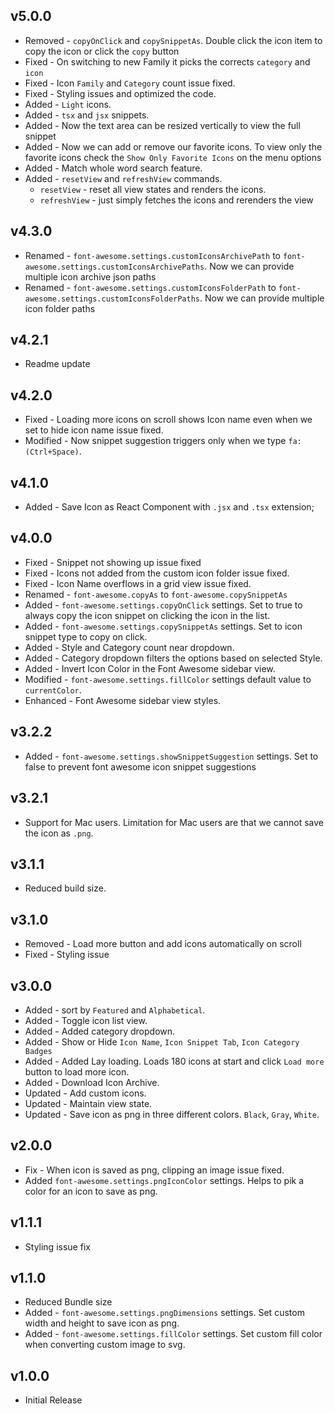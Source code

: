 ## v5.0.0

- Removed - `copyOnClick` and `copySnippetAs`. Double click the icon item to copy the icon or click the `copy` button
- Fixed - On switching to new Family it picks the corrects `category` and `icon`
- Fixed - Icon `Family` and `Category` count issue fixed.
- Fixed - Styling issues and optimized the code.
- Added - `Light` icons.
- Added - `tsx` and `jsx` snippets.
- Added - Now the text area can be resized vertically to view the full snippet
- Added - Now we can add or remove our favorite icons. To view only the favorite icons check the `Show Only Favorite Icons` on the menu options
- Added - Match whole word search feature.
- Added - `resetView` and `refreshView` commands.
  - `resetView` - reset all view states and renders the icons.
  - `refreshView` - just simply fetches the icons and rerenders the view

## v4.3.0

- Renamed - `font-awesome.settings.customIconsArchivePath` to `font-awesome.settings.customIconsArchivePaths`. Now we can provide multiple icon archive json paths
- Renamed - `font-awesome.settings.customIconsFolderPath` to `font-awesome.settings.customIconsFolderPaths`. Now we can provide multiple icon folder paths

## v4.2.1

- Readme update

## v4.2.0

- Fixed - Loading more icons on scroll shows Icon name even when we set to hide icon name issue fixed.
- Modified - Now snippet suggestion triggers only when we type `fa:(Ctrl+Space)`.

## v4.1.0

- Added - Save Icon as React Component with `.jsx` and `.tsx` extension;

## v4.0.0

- Fixed - Snippet not showing up issue fixed
- Fixed - Icons not added from the custom icon folder issue fixed.
- Fixed - Icon Name overflows in a grid view issue fixed.
- Renamed - `font-awesome.copyAs` to `font-awesome.copySnippetAs`
- Added - `font-awesome.settings.copyOnClick` settings. Set to true to always copy the icon snippet on clicking the icon in the list.
- Added - `font-awesome.settings.copySnippetAs` settings. Set to icon snippet type to copy on click.
- Added - Style and Category count near dropdown.
- Added - Category dropdown filters the options based on selected Style.
- Added - Invert Icon Color in the Font Awesome sidebar view.
- Modified - `font-awesome.settings.fillColor` settings default value to `currentColor`.
- Enhanced - Font Awesome sidebar view styles.

## v3.2.2

- Added - `font-awesome.settings.showSnippetSuggestion` settings. Set to false to prevent font awesome icon snippet suggestions

## v3.2.1

- Support for Mac users. Limitation for Mac users are that we cannot save the icon as `.png`.

## v3.1.1

- Reduced build size.

## v3.1.0

- Removed - Load more button and add icons automatically on scroll
- Fixed - Styling issue

## v3.0.0

- Added - sort by `Featured` and `Alphabetical`.
- Added - Toggle icon list view.
- Added - Added category dropdown.
- Added - Show or Hide `Icon Name`, `Icon Snippet Tab`, `Icon Category Badges`
- Added - Added Lay loading. Loads 180 icons at start and click `Load more` button to load more icon.
- Added - Download Icon Archive.
- Updated - Add custom icons.
- Updated - Maintain view state.
- Updated - Save icon as png in three different colors. `Black`, `Gray`, `White`.

## v2.0.0

- Fix - When icon is saved as png, clipping an image issue fixed.
- Added `font-awesome.settings.pngIconColor` settings. Helps to pik a color for an icon to save as png.

## v1.1.1

- Styling issue fix

## v1.1.0

- Reduced Bundle size
- Added - `font-awesome.settings.pngDimensions` settings. Set custom width and height to save icon as png.
- Added - `font-awesome.settings.fillColor` settings. Set custom fill color when converting custom image to svg.

## v1.0.0

- Initial Release
